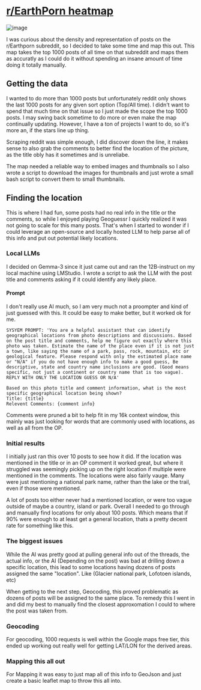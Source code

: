 # [r/EarthPorn heatmap](https://earthporn.kikkia.dev)

![image](https://github.com/user-attachments/assets/2237ec3d-386c-4c8f-8bbd-0b3dd24293f4)

I was curious about the density and representation of posts on the r/Earthporn subreddit, so I decided to take some time and map this out. This map takes the top 1000 posts of all time on that subreddit and maps them as accuratly as I could do it without spending an insane amount of time doing it totally manually.

## Getting the data
I wanted to do more than 1000 posts but unfortunately reddit only shows the last 1000 posts for any given sort option (Top/All time). I didn't want to spend that much time on that issue so I just made the scope the top 1000 posts. I may swing back sometime to do more or even make the map continually updating. However, I have a ton of projects I want to do, so it's more an, if the stars line up thing.

Scraping reddit was simple enough, I did discover down the line, it makes sense to also grab the comments to better find the location of the picture, as the title obly has it sometimes and is unreliabe.

The map needed a reliable way to embed images and thumbnails so I also wrote a script to download the images for thumbnails and just wrote a small bash script to convert them to small thumbnails. 

## Finding the location
This is where I had fun, some posts had no real info in the title or the comments, so while I enjoyed playing Geoguessr I quickly realized it was not going to scale for this many posts. That's when I started to wonder if I could leverage an open-source and locally hosted LLM to help parse all of this info and put out potential likely locations.

### Local LLMs
I decided on Gemma-3 since it just came out and ran the 12B-instruct on my local machine using LMStudio. I wrote a script to ask the LLM with the post title and comments asking if it could identify any likely place. 

#### Prompt
I don't really use AI much, so I am very much not a proompter and kind of just guessed with this. It could be easy to make better, but it worked ok for me. 
```
SYSYEM PROMPT: 'You are a helpful assistant that can identify geographical locations from photo descriptions and discussions. Based on the post title and comments, help me figure out exactly where this photo was taken. Estimate the name of the place even if it is not just a town, like saying the name of a park, pass, rock, mountain, etc or geological feature. Please respond with only the estimated place name or "N/A" if you do not have enough info to make a good guess, Be descriptive, state and country name inclusions are good. (Good means specific, not just a continent or country name that is too vague). REPLY WITH ONLY THE LOCATION GUESS OR N/A'

Based on this photo title and comment information, what is the most specific geographical location being shown?
Title: {title}
Relevent Comments: {comment info}
```
Comments were pruned a bit to help fit in my 16k context window, this mainly was just looking for words that are commonly used with locations, as well as all from the OP. 

### Initial results
I initially just ran this over 10 posts to see how it did. If the location was mentioned in the title or in an OP comment it worked great, but where it struggled was seemingly picking up on the right location if multiple were mentioned in the comments. The locations were also fairly vauge. Many were just mentioning a national park name, rather than the lake or the trail, even if those were mentioned. 

A lot of posts too either never had a mentioned location, or were too vague outside of maybe a country, island or park. Overall I needed to go through and manually find locations for only about 100 posts. Which means that if 90% were enough to at least get a general location, thats a pretty decent rate for something like this. 

### The biggest issues
While the AI was pretty good at pulling general info out of the threads, the actual info, or the AI (Depending on the post) was bad at drilling down a specific location, this lead to some locations having dozens of posts assigned the same "location". Like (Glacier national park, Lofotoen islands, etc)

When getting to the next step, Geocoding, this proved problematic as dozens of posts will be assigned to the same place. To remedy this I went in and did my best to manually find the closest approxomation I could to where the post was taken from.

### Geocoding
For geocoding, 1000 requests is well within the Google maps free tier, this ended up working out really well for getting LAT/LON for the derived areas.

### Mapping this all out
For Mapping it was easy to just map all of this info to GeoJson and just create a basic leaflet map to throw this all into. 
